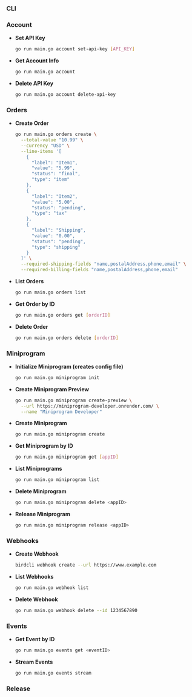 ### CLI

### Account

- **Set API Key**
  ```bash
  go run main.go account set-api-key [API_KEY]
  ```

- **Get Account Info**
  ```bash
  go run main.go account
  ```

- **Delete API Key**
  ```bash
  go run main.go account delete-api-key
  ```

### Orders

- **Create Order**
  ```bash
  go run main.go orders create \
    --total-value "10.99" \
    --currency "USD" \
    --line-items '[
      {
        "label": "Item1",
        "value": "5.99",
        "status": "final",
        "type": "item"
      },
      {
        "label": "Item2",
        "value": "5.00",
        "status": "pending",
        "type": "tax"
      },
      {
        "label": "Shipping",
        "value": "0.00",
        "status": "pending",
        "type": "shipping"
      }
    ]' \
    --required-shipping-fields "name,postalAddress,phone,email" \
    --required-billing-fields "name,postalAddress,phone,email"
  ```

- **List Orders**
  ```bash
  go run main.go orders list
  ```

- **Get Order by ID**
  ```bash
  go run main.go orders get [orderID]
  ```

- **Delete Order**
  ```bash
  go run main.go orders delete [orderID]
  ```

### Miniprogram

- **Initialize Miniprogram (creates config file)**
  ```bash
  go run main.go miniprogram init
  ```

- **Create Miniprogram Preview**
  ```bash
  go run main.go miniprogram create-preview \
    --url https://miniprogram-developer.onrender.com/ \
    --name "Miniprogram Developer"
  ```

- **Create Miniprogram**
  ```bash
  go run main.go miniprogram create
  ```

- **Get Miniprogram by ID**
  ```bash
  go run main.go miniprogram get [appID]
  ```

- **List Miniprograms**
  ```bash
  go run main.go miniprogram list
  ```

- **Delete Miniprogram**
  ```bash
  go run main.go miniprogram delete <appID>
  ```

- **Release Miniprogram**
  ```bash
  go run main.go miniprogram release <appID>
  ```

### Webhooks

- **Create Webhook**
  ```bash
  birdcli webhook create --url https://www.example.com
  ```

- **List Webhooks**
  ```bash
  go run main.go webhook list
  ```

- **Delete Webhook**
  ```bash
  go run main.go webhook delete --id 1234567890
  ```

### Events

- **Get Event by ID**
  ```bash
  go run main.go events get <eventID>
  ```

- **Stream Events**
  ```bash
  go run main.go events stream
  ```

### Release
